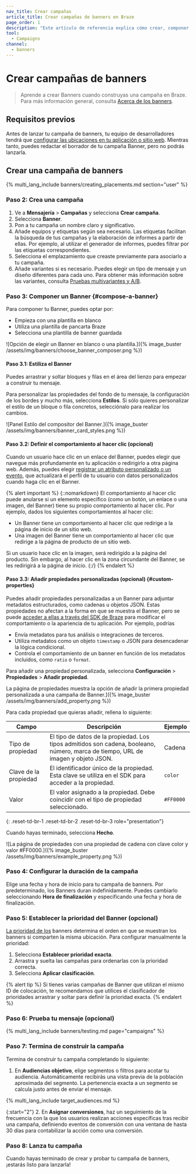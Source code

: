 ```yaml
---
nav_title: Crear campañas
article_title: Crear campañas de banners en Braze
page_order: 1
description: "Este artículo de referencia explica cómo crear, componer, configurar y enviar Banners mediante campañas Braze."
tool:
  - Campaigns
channel:
  - banners
---
```


# Crear campañas de banners

> Aprende a crear Banners cuando construyas una campaña en Braze. Para más información general, consulta [Acerca de los banners]({{site.baseurl}}/user_guide/message_building_by_channel/banners).

## Requisitos previos

Antes de lanzar tu campaña de banners, tu equipo de desarrolladores tendrá que [configurar las ubicaciones en tu aplicación o sitio web]({{site.baseurl}}/developer_guide/banners/creating_placements/). Mientras tanto, puedes redactar el borrador de tu campaña Banner, pero no podrás lanzarla.

## Crear una campaña de banners

{% multi_lang_include banners/creating_placements.md section="user" %}

### Paso 2: Crea una campaña

1. Ve a **Mensajería** > **Campañas** y selecciona **Crear campaña**.
2. Selecciona **Banner**.
3. Pon a tu campaña un nombre claro y significativo.
4. Añade equipos y etiquetas según sea necesario. Las etiquetas facilitan la búsqueda de tus campañas y la elaboración de informes a partir de ellas. Por ejemplo, al utilizar el generador de informes, puedes filtrar por las etiquetas correspondientes.
5. Selecciona el emplazamiento que creaste previamente para asociarlo a tu campaña.
6. Añade variantes si es necesario. Puedes elegir un tipo de mensaje y un diseño diferentes para cada uno. Para obtener más información sobre las variantes, consulta [Pruebas multivariantes y A/B]({{site.baseurl}}/user_guide/engagement_tools/testing/multivariant_testing).

### Paso 3: Componer un Banner {#compose-a-banner}

Para componer tu Banner, puedes optar por:

- Empieza con una plantilla en blanco
- Utiliza una plantilla de pancarta Braze
- Selecciona una plantilla de banner guardada

\![Opción de elegir un Banner en blanco o una plantilla.]({% image_buster /assets/img/banners/choose_banner_composer.png %})

#### Paso 3.1: Estiliza el Banner

Puedes arrastrar y soltar bloques y filas en el área del lienzo para empezar a construir tu mensaje.

Para personalizar las propiedades del fondo de tu mensaje, la configuración de los bordes y mucho más, selecciona **Estilos**. Si sólo quieres personalizar el estilo de un bloque o fila concretos, selecciónalo para realizar los cambios.

\![Panel Estilo del compositor del Banner.]({% image_buster /assets/img/banners/banner_card_styles.png %})

#### Paso 3.2: Definir el comportamiento al hacer clic (opcional)

Cuando un usuario hace clic en un enlace del Banner, puedes elegir que navegue más profundamente en tu aplicación o redirigirlo a otra página web. Además, puedes elegir [registrar un atributo personalizado o un evento]({{site.baseurl}}/developer_guide/analytics/), que actualizará el perfil de tu usuario con datos personalizados cuando haga clic en el Banner.

{% alert important %}
{::nomarkdown}
El comportamiento al hacer clic puede anularse si un elemento específico (como un botón, un enlace o una imagen, del Banner) tiene su propio comportamiento al hacer clic. Por ejemplo, dados los siguientes comportamientos al hacer clic:<br><ul><li>Un Banner tiene un comportamiento al hacer clic que redirige a la página de inicio de un sitio web.</li><li>Una imagen del Banner tiene un comportamiento al hacer clic que redirige a la página de producto de un sitio web.</li></ul>Si un usuario hace clic en la imagen, será redirigido a la página del producto. Sin embargo, al hacer clic en la zona circundante del Banner, se les redirigirá a la página de inicio.
{:/}
{% endalert %}

#### Paso 3.3: Añadir propiedades personalizadas (opcional) {#custom-properties}

Puedes añadir propiedades personalizadas a un Banner para adjuntar metadatos estructurados, como cadenas u objetos JSON. Estas propiedades no afectan a la forma en que se muestra el Banner, pero se puede [acceder a ellas a través del SDK de Braze]({{site.baseurl}}/developer_guide/banners/placements/) para modificar el comportamiento o la apariencia de tu aplicación. Por ejemplo, podrías

- Envía metadatos para tus análisis o integraciones de terceros.
- Utiliza metadatos como un objeto `timestamp` o JSON para desencadenar la lógica condicional.
- Controla el comportamiento de un banner en función de los metadatos incluidos, como `ratio` o `format`.

Para añadir una propiedad personalizada, selecciona **Configuración** > **Propiedades** > **Añadir propiedad**.

La página de propiedades muestra la opción de añadir la primera propiedad personalizada a una campaña de Banner.]({% image_buster /assets/img/banners/add_property.png %})

Para cada propiedad que quieras añadir, rellena lo siguiente:

| Campo | Descripción | Ejemplo |
|-------|-------------|---------|
| Tipo de propiedad | El tipo de datos de la propiedad. Los tipos admitidos son cadena, booleano, número, marca de tiempo, URL de imagen y objeto JSON. | Cadena |
| Clave de la propiedad | El identificador único de la propiedad. Esta clave se utiliza en el SDK para acceder a la propiedad. | `color` |
| Valor | El valor asignado a la propiedad. Debe coincidir con el tipo de propiedad seleccionado. | `#FF0000` |
{: .reset-td-br-1 .reset-td-br-2 .reset-td-br-3 role="presentation"}

Cuando hayas terminado, selecciona **Hecho**.

\![La página de propiedades con una propiedad de cadena con clave color y valor #FF0000.]({% image_buster /assets/img/banners/example_property.png %})

### Paso 4: Configurar la duración de la campaña

Elige una fecha y hora de inicio para tu campaña de banners. Por predeterminado, los Banners duran indefinidamente. Puedes cambiarlo seleccionando **Hora de finalización** y especificando una fecha y hora de finalización.

### Paso 5: Establecer la prioridad del Banner (opcional)

[La prioridad de los]({{site.baseurl}}/user_guide/message_building_by_channel/banners/#priority) banners determina el orden en que se muestran los banners si comparten la misma ubicación. Para configurar manualmente la prioridad:

1. Selecciona **Establecer prioridad exacta**.
2. Arrastra y suelta las campañas para ordenarlas con la prioridad correcta.
3. Selecciona **Aplicar clasificación**.

{% alert tip %}
Si tienes varias campañas de Banner que utilizan el mismo ID de colocación, te recomendamos que utilices el clasificador de prioridades arrastrar y soltar para definir la prioridad exacta.
{% endalert %}

### Paso 6: Prueba tu mensaje (opcional)

{% multi_lang_include banners/testing.md page="campaigns" %}

### Paso 7: Termina de construir la campaña

Termina de construir tu campaña completando lo siguiente:

1. En **Audiencias objetivo**, elige segmentos o filtros para acotar tu audiencia. Automáticamente recibirás una vista previa de la población aproximada del segmento. La pertenencia exacta a un segmento se calcula justo antes de enviar el mensaje.

{% multi_lang_include target_audiences.md %}

{:start="2"}
2\. En **Asignar conversiones**, haz un seguimiento de la frecuencia con la que los usuarios realizan acciones específicas tras recibir una campaña, definiendo eventos de conversión con una ventana de hasta 30 días para contabilizar la acción como una conversión.

### Paso 8: Lanza tu campaña

Cuando hayas terminado de crear y probar tu campaña de banners, ¡estarás listo para lanzarla!
